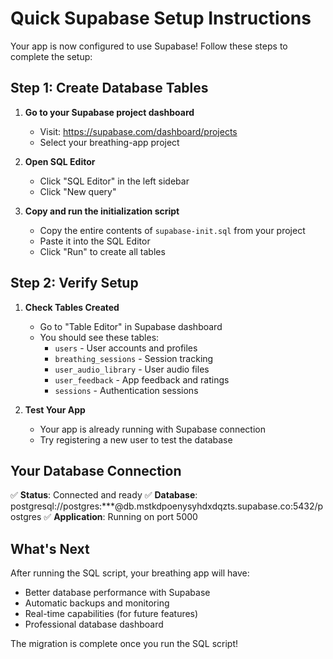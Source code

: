 # Quick Supabase Setup Instructions

Your app is now configured to use Supabase! Follow these steps to complete the setup:

## Step 1: Create Database Tables

1. **Go to your Supabase project dashboard**
   - Visit: https://supabase.com/dashboard/projects
   - Select your breathing-app project

2. **Open SQL Editor**
   - Click "SQL Editor" in the left sidebar
   - Click "New query"

3. **Copy and run the initialization script**
   - Copy the entire contents of `supabase-init.sql` from your project
   - Paste it into the SQL Editor
   - Click "Run" to create all tables

## Step 2: Verify Setup

1. **Check Tables Created**
   - Go to "Table Editor" in Supabase dashboard
   - You should see these tables:
     - `users` - User accounts and profiles
     - `breathing_sessions` - Session tracking
     - `user_audio_library` - User audio files
     - `user_feedback` - App feedback and ratings
     - `sessions` - Authentication sessions

2. **Test Your App**
   - Your app is already running with Supabase connection
   - Try registering a new user to test the database

## Your Database Connection

✅ **Status**: Connected and ready
✅ **Database**: postgresql://postgres:***@db.mstkdpoenysyhdxdqzts.supabase.co:5432/postgres
✅ **Application**: Running on port 5000

## What's Next

After running the SQL script, your breathing app will have:
- Better database performance with Supabase
- Automatic backups and monitoring
- Real-time capabilities (for future features)
- Professional database dashboard

The migration is complete once you run the SQL script!